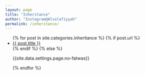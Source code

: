 ```yaml
---
layout: page
title: "Inheritance"
author: "Instagram@Alsalafiyyah"
permalink: /inheritance/
---
```


<article class="post">
<ul class="posts">
  {% for post in site.categories.inheritance %}
    {% if post.url %}
    <li><a href="{{ post.url }}">{{ post.title }}</a>
    </li>
    {% endif %}
    {% else %}
    <p>{{site.data.settings.page.no-fatwas}}</p>
  {% endfor %}
</ul>
</article>
